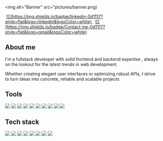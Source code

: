 <img alt="Banner" src="pictures/banner.png)  

<a href="https://www.linkedin.com/in/ryan-barboza-880308253/" style="padding: 4px"> 
    ![](https://img.shields.io/badge/linkedin-0d1117?style=flat&logo=linkedin&logoColor=white) 
</a>
<a href="mailto:ryanbarbozapro@gmail.com" style="padding: 4px"> 
    ![](https://img.shields.io/badge/Contact me-0d1117?style=flat&logo=gmail&logoColor=white) 
</a>

## About me

I'm a fullstack developer with solid frontend and backend expertise , always on the lookout for the latest trends in web development. 

Whether creating elegant user interfaces or optimizing robust APIs, I strive to turn ideas into concrete, reliable and scalable projects

## Tools

![](https://img.shields.io/badge/VS%20Code-0d1117.svg?style=flat&logo=visual-studio-code&logoColor=e5e5e5) ![](https://img.shields.io/badge/Figma-0d1117.svg?style=flat&logo=figma&logoColor=e5e5e5) ![](https://img.shields.io/badge/Trello-0d1117.svg?style=flat&logo=trello&logoColor=e5e5e5) ![](https://img.shields.io/badge/jira-0d1117.svg?style=flat&logo=jira&logoColor=e5e5e5) ![](https://img.shields.io/badge/Mysql-0d1117.svg?style=flat&logo=mysql&logoColor=e5e5e5) ![](https://img.shields.io/badge/Node%20Js-0d1117.svg?style=flat&logo=nodedotjs&logoColor=e5e5e5) ![](https://img.shields.io/badge/Npm-0d1117.svg?style=flat&logo=npm&logoColor=e5e5e5) ![](https://img.shields.io/badge/Biome-0d1117.svg?style=flat&logo=biome&logoColor=e5e5e5) ![](https://img.shields.io/badge/Vercel-0d1117.svg?style=flat&logo=vercel&logoColor=e5e5e5) ![](https://img.shields.io/badge/Postman-0d1117.svg?style=flat&logo=postman&logoColor=e5e5e5) 


## Tech stack
![](https://img.shields.io/badge/Html-0d1117?style=flat&logo=html5&logoColor=white) ![](https://img.shields.io/badge/Css-0d1117?style=flat&logo=css3&logoColor=white) ![](https://img.shields.io/badge/Javascript-0d1117?style=flat&logo=javascript&logoColor=white) ![](https://img.shields.io/badge/React-0d1117?style=flat&logo=react&logoColor=white) ![](https://img.shields.io/badge/Sass-0d1117?style=flat&logo=sass&logoColor=white) ![](https://img.shields.io/badge/Express-0d1117?style=flat&logo=express&logoColor=white) ![](https://img.shields.io/badge/▤-Sql-0d1117?style=flat&logo=sql&logoColor=white&labelColor=0d1117) ![](https://img.shields.io/badge/Express-0d1117?style=flat&logo=express&logoColor=white) 